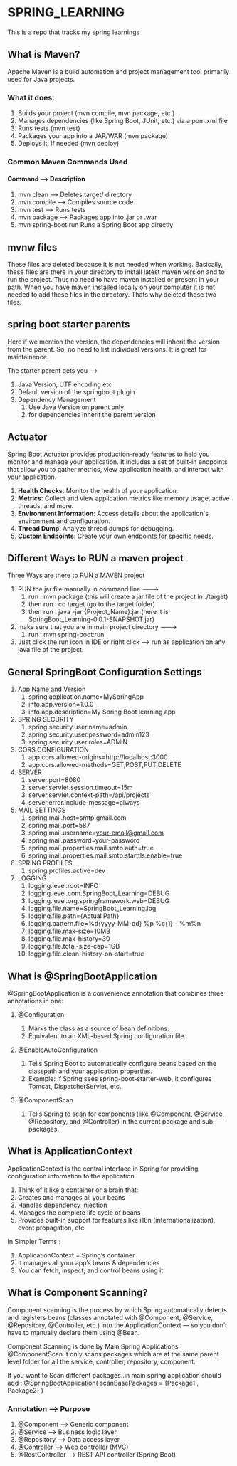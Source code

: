 # SPRING_LEARNING

This is a repo that tracks my spring learnings

## What is Maven?

Apache Maven is a build automation and project management tool primarily used for Java projects.

### What it does:

1. Builds your project (mvn compile, mvn package, etc.)
2. Manages dependencies (like Spring Boot, JUnit, etc.) via a pom.xml file
3. Runs tests (mvn test)
4. Packages your app into a JAR/WAR (mvn package)
5. Deploys it, if needed (mvn deploy)

### Common Maven Commands Used

#### Command --> Description

1. mvn clean --> Deletes target/ directory
2. mvn compile --> Compiles source code
3. mvn test --> Runs tests
4. mvn package --> Packages app into .jar or .war
5. mvn spring-boot:run Runs a Spring Boot app directly

## mvnw files

These files are deleted because it is not needed when working.
Basically, these files are there in your directory to install latest maven version and to run the project. Thus no need to have maven installed or present in your path.
When you have maven installed locally on your computer it is not needed to add these files in the directory. Thats why deleted those two files.

## spring boot starter parents

Here if we mention the version, the dependencies will inherit the version from the parent. So, no need to list individual versions. It is great for maintainence.

The starter parent gets you -->

1.  Java Version, UTF encoding etc
2.  Default version of the springboot plugin
3.  Dependency Management
    1.  Use Java Version on parent only
    2.  for dependencies inherit the parent version

## Actuator

Spring Boot Actuator provides production-ready features to help you monitor and manage your application. It includes a set of built-in endpoints that allow you to gather metrics, view application health, and interact with your application.

1. **Health Checks**: Monitor the health of your application.
2. **Metrics**: Collect and view application metrics like memory usage, active threads, and more.
3. **Environment Information**: Access details about the application's environment and configuration.
4. **Thread Dump**: Analyze thread dumps for debugging.
5. **Custom Endpoints**: Create your own endpoints for specific needs.

## Different Ways to RUN a maven project

Three Ways are there to RUN a MAVEN project

1. RUN the jar file manually in command line --->
   1. run : mvn package (this will create a jar file of the project in ./target)
   2. then run : cd target (go to the target folder)
   3. then run : java -jar {Project_Name}.jar (here it is SpringBoot_Learning-0.0.1-SNAPSHOT.jar)
2. make sure that you are in main project directory --->
   1. run : mvn spring-boot:run
3. Just click the run icon in IDE or right click --> run as application on any java file of the project.

## General SpringBoot Configuration Settings

1. App Name and Version
   1. spring.application.name=MySpringApp
   2. info.app.version=1.0.0
   3. info.app.description=My Spring Boot learning app
2. SPRING SECURITY
   1. spring.security.user.name=admin
   2. spring.security.user.password=admin123
   3. spring.security.user.roles=ADMIN
3. CORS CONFIGURATION
   1. app.cors.allowed-origins=http://localhost:3000
   2. app.cors.allowed-methods=GET,POST,PUT,DELETE
4. SERVER
   1. server.port=8080
   2. server.servlet.session.timeout=15m
   3. server.servlet.context-path=/api/projects
   4. server.error.include-message=always
5. MAIL SETTINGS
   1. spring.mail.host=smtp.gmail.com
   2. spring.mail.port=587
   3. spring.mail.username=your-email@gmail.com
   4. spring.mail.password=your-password
   5. spring.mail.properties.mail.smtp.auth=true
   6. spring.mail.properties.mail.smtp.starttls.enable=true
6. SPRING PROFILES
   1. spring.profiles.active=dev
7. LOGGING
   1. logging.level.root=INFO
   2. logging.level.com.SpringBoot_Learning=DEBUG
   3. logging.level.org.springframework.web=DEBUG
   4. logging.file.name=SpringBoot_Learning.log
   5. logging.file.path={Actual Path}
   6. logging.pattern.file=%d{yyyy-MM-dd} %p %c{1} - %m%n
   7. logging.file.max-size=10MB
   8. logging.file.max-history=30
   9. logging.file.total-size-cap=1GB
   10. logging.file.clean-history-on-start=true

## What is @SpringBootApplication

@SpringBootApplication is a convenience annotation that combines three annotations in one:

1. @Configuration

   1. Marks the class as a source of bean definitions.
   2. Equivalent to an XML-based Spring configuration file.

2. @EnableAutoConfiguration

   1. Tells Spring Boot to automatically configure beans based on the classpath and your application properties.
   2. Example: If Spring sees spring-boot-starter-web, it configures Tomcat, DispatcherServlet, etc.

3. @ComponentScan
   1. Tells Spring to scan for components (like @Component, @Service, @Repository, and @Controller) in the current package and sub-packages.

## What is ApplicationContext

ApplicationContext is the central interface in Spring for providing configuration information to the application.

1. Think of it like a container or a brain that:
2. Creates and manages all your beans
3. Handles dependency injection
4. Manages the complete life cycle of beans
5. Provides built-in support for features like i18n (internationalization), event propagation, etc.

In Simpler Terms :

1. ApplicationContext = Spring’s container
2. It manages all your app’s beans & dependencies
3. You can fetch, inspect, and control beans using it

## What is Component Scanning?

Component scanning is the process by which Spring automatically detects and registers beans (classes annotated with @Component, @Service, @Repository, @Controller, etc.) into the ApplicationContext — so you don’t have to manually declare them using @Bean.

Component Scanning is done by Main Spring Applications @ComponentScan
It only scans packages which are at the same parent level folder for all the service, controller, repository, component.

If you want to Scan different packages..in main spring application should add :
@SpringBootApplication(
scanBasePackages = {Package1 , Package2}
)

### Annotation --> Purpose

1. @Component --> Generic component
2. @Service --> Business logic layer
3. @Repository --> Data access layer
4. @Controller --> Web controller (MVC)
5. @RestController --> REST API controller (Spring Boot)

